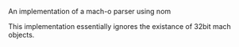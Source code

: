 An implementation of a mach-o parser using nom

This implementation essentially ignores the existance of 32bit mach objects.

